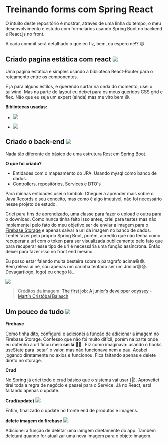 

# Treinando forms com Spring React

  
  

O intuito deste repositório é mostrar, através de uma linha do tempo, o meu desenvolvimento e estudo com formulários usando Spring Boot no backend e React.js no front.

  

A cada commit será detalhado o que eu fiz, bem, eu espero né!? :smile:

  

## Criado pagina estática com react [![](https://img.shields.io/badge/-Pg--Estática-green)](https://github.com/LuanChagas/treinando_forms_spring_react/commit/1ba72efb5fbff09bb92c8d206afe6523da7e277b)

  

Uma pagina estática e simples usando a biblioteca React-Router para o roteamento entre os componentes.

E já para alguns estilos, e querendo surfar na onda do momento, usei o tailwind. Mas na parte de layout eu deixei para os meus queridos CSS grid e flex. Não que eu seja um expert (ainda) mas me viro bem :smile:.

  

**Bibliotecas usadas:**

  

-  [![](https://img.shields.io/badge/-react--router-9cf)](https://github.com/remix-run/react-router)

-  [![](https://img.shields.io/badge/-tailwind-9cf)](https://github.com/tailwindlabs/tailwindcss)
## Criado o back-end [![](https://img.shields.io/badge/-criado--backEnd-green)](https://github.com/LuanChagas/treinando_forms_spring_react/tree/ab2e2099fcf4625c050212ae7b147521d49ac4cd)

Nada tão diferente do básico de uma estrutura Rest em Spring Boot. 

**O que foi criado?**
- Entidades com o mapeamento do JPA. Usando mysql como banco de dados.
- Controllers, repositórios, Services e DTO's

Para minhas entidades usei o lombok. Cheguei a aprender mais sobre o Java Records e seu conceito, mas como é algo imutável, não foi necessário nesse projeto de estudo.

Criei para fins de aprendizado, uma classe para fazer o upload e outra para o download. Como nunca tinha feito isso antes, criei para testes mas não implementei pelo fato do meu objetivo ser de enviar a imagem para o [Firebase Storage](https://firebase.google.com/) e apenas salvar a url da imagem no banco de dados. 
Tentei fazer pelo próprio Spring Boot, porém, acredito que não tenha como recuperar a url  com o token para ser visualizada publicamente pelo fato que para recuperar esse tipo de url é necessária uma função assíncrona. Então deixei para fazer isso no front end mesmo.

Eu posso estar falando muita besteira sobre o paragrafo acima:smile::smile:. Bem,releva ai né, sou apenas um carinha tentado ser um Júnior:smile::smile:. Devagar(logo, logo) eu chego lá...

![ ](https://miro.medium.com/max/910/1*Qh8YL-0nZQUaHiW-xtUqqg.jpeg)
> Créditos da imagem: [The first job: A junior’s developer odyssey - Martín Cristóbal Balasch](https://medium.com/@martncristbalbalasch/the-first-job-a-juniors-developer-odyssey-bf6c34796179)

## Um pouco de tudo [![](https://img.shields.io/badge/-Tudo--mais--um--pouco-green)](https://github.com/LuanChagas/treinando_forms_spring_react/commit/ca0f2b2ab9a2761ae006dc3c28d998ed6780911e)
**Firebase**

Como tinha dito, configurei e adicionei a função de adicionar a imagem no Firebase Storage. Confesso que não foi muito difícil, porém na parte onde eu obtenho a url ficou meio **sei lá** :man_shrugging: . Fiz como imaginava: usando o hooks useState para 'setar' o valor, mas não funcionava nem a pau. Acabei jogando diretamente no axios e funcionou. Fica faltando apenas e delete direto no storage.

**Crud**

 No Spring já criei todo o crud básico que o sistema vai usar (:thinking:). Aproveitei tirei toda a regra de negócio e passei para o Service.
Já no React, está faltando apenas o update.

**Crud(update)** [![](https://img.shields.io/badge/-Update--produtos--imagem--React-green)](https://github.com/LuanChagas/treinando_forms_spring_react/commit/27ae0adf46afbdc862e44ccc2dceaf1c251002ce)

Enfim, finalizado o update no fronte end de produtos e imagens.

**delete imagem do firebase** [![](https://img.shields.io/badge/-deletando--imagem--Firebase-green)](https://github.com/LuanChagas/treinando_forms_spring_react/commit/27ae0adf46afbdc862e44ccc2dceaf1c251002ce)

Adicionei a função de deletar uma iamgem diretamente do app. Também deletará quando for atualizar uma nova imagem para o objeto imagem.
